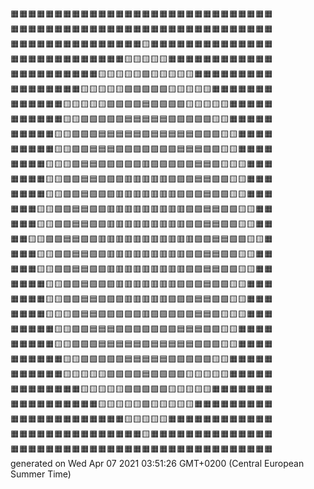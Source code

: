 🟧🟧🟧🟧🟧🟧🟧🟧🟧🟧🟧🟧🟧🟧🟧🟧🟧🟧🟧🟧🟧🟧🟧🟧🟧🟧🟧🟧🟧🟧  
🟧🟧🟧🟧🟧🟧🟧🟧🟧🟧🟧🟧🟧🟧🟧🟧🟧🟧🟧🟧🟧🟧🟧🟧🟧🟧🟧🟧🟧🟧  
🟧🟧🟧🟧🟧🟧🟧🟧🟧🟧🟧🟧🟧🟧🟧🟨🟧🟧🟧🟧🟧🟧🟧🟧🟧🟧🟧🟧🟧🟧  
🟧🟧🟧🟧🟧🟧🟧🟧🟧🟧🟧🟧🟧🟨🟨🟨🟨🟨🟧🟧🟧🟧🟧🟧🟧🟧🟧🟧🟧🟧  
🟧🟧🟧🟧🟧🟧🟧🟧🟧🟧🟨🟨🟨🟨🟨🟩🟨🟨🟨🟨🟨🟧🟧🟧🟧🟧🟧🟧🟧🟧  
🟧🟧🟧🟧🟧🟧🟧🟧🟨🟨🟨🟨🟨🟩🟩🟩🟩🟩🟨🟨🟨🟨🟨🟧🟧🟧🟧🟧🟧🟧  
🟧🟧🟧🟧🟧🟧🟨🟨🟨🟨🟨🟩🟩🟩🟩🟦🟩🟩🟩🟩🟨🟨🟨🟨🟨🟧🟧🟧🟧🟧  
🟧🟧🟧🟧🟧🟧🟨🟨🟩🟩🟩🟩🟩🟦🟦🟦🟦🟦🟩🟩🟩🟩🟩🟨🟨🟧🟧🟧🟧🟧  
🟧🟧🟧🟧🟧🟨🟨🟩🟩🟩🟦🟦🟦🟦🟦🟪🟦🟦🟦🟦🟦🟩🟩🟩🟨🟨🟧🟧🟧🟧  
🟧🟧🟧🟧🟧🟨🟨🟩🟩🟦🟦🟦🟪🟪🟪🟪🟪🟪🟪🟦🟦🟦🟩🟩🟨🟨🟧🟧🟧🟧  
🟧🟧🟧🟧🟨🟨🟨🟩🟦🟦🟪🟪🟪🟪🟪🟥🟪🟪🟪🟪🟪🟦🟦🟩🟨🟨🟨🟧🟧🟧  
🟧🟧🟧🟧🟨🟨🟩🟩🟦🟦🟪🟪🟪🟥🟥🟥🟥🟥🟪🟪🟪🟦🟦🟩🟩🟨🟨🟧🟧🟧  
🟧🟧🟧🟧🟨🟨🟩🟩🟦🟪🟪🟪🟥🟥🟥🟥🟥🟥🟥🟪🟪🟪🟦🟩🟩🟨🟨🟧🟧🟧  
🟧🟧🟧🟨🟨🟩🟩🟦🟦🟪🟪🟥🟥🟥🟥🟥🟥🟥🟥🟥🟪🟪🟦🟦🟩🟩🟨🟨🟧🟧  
🟧🟧🟧🟨🟨🟩🟩🟦🟦🟪🟪🟥🟥🟥🟥🟥🟥🟥🟥🟥🟪🟪🟦🟦🟩🟩🟨🟨🟧🟧  
🟧🟧🟨🟨🟩🟩🟦🟦🟪🟪🟥🟥🟥🟥🟥🟥🟥🟥🟥🟥🟥🟪🟪🟦🟦🟩🟩🟨🟨🟧  
🟧🟧🟧🟨🟨🟩🟩🟦🟦🟪🟪🟥🟥🟥🟥🟥🟥🟥🟥🟥🟪🟪🟦🟦🟩🟩🟨🟨🟧🟧  
🟧🟧🟧🟨🟨🟩🟩🟦🟦🟪🟪🟥🟥🟥🟥🟥🟥🟥🟥🟥🟪🟪🟦🟦🟩🟩🟨🟨🟧🟧  
🟧🟧🟧🟧🟨🟨🟩🟩🟦🟪🟪🟪🟥🟥🟥🟥🟥🟥🟥🟪🟪🟪🟦🟩🟩🟨🟨🟧🟧🟧  
🟧🟧🟧🟧🟨🟨🟩🟩🟦🟦🟪🟪🟪🟥🟥🟥🟥🟥🟪🟪🟪🟦🟦🟩🟩🟨🟨🟧🟧🟧  
🟧🟧🟧🟧🟨🟨🟨🟩🟦🟦🟪🟪🟪🟪🟪🟥🟪🟪🟪🟪🟪🟦🟦🟩🟨🟨🟨🟧🟧🟧  
🟧🟧🟧🟧🟧🟨🟨🟩🟩🟦🟦🟦🟪🟪🟪🟪🟪🟪🟪🟦🟦🟦🟩🟩🟨🟨🟧🟧🟧🟧  
🟧🟧🟧🟧🟧🟨🟨🟩🟩🟩🟦🟦🟦🟦🟦🟪🟦🟦🟦🟦🟦🟩🟩🟩🟨🟨🟧🟧🟧🟧  
🟧🟧🟧🟧🟧🟧🟨🟨🟩🟩🟩🟩🟩🟦🟦🟦🟦🟦🟩🟩🟩🟩🟩🟨🟨🟧🟧🟧🟧🟧  
🟧🟧🟧🟧🟧🟧🟨🟨🟨🟨🟨🟩🟩🟩🟩🟦🟩🟩🟩🟩🟨🟨🟨🟨🟨🟧🟧🟧🟧🟧  
🟧🟧🟧🟧🟧🟧🟧🟧🟨🟨🟨🟨🟨🟩🟩🟩🟩🟩🟨🟨🟨🟨🟨🟧🟧🟧🟧🟧🟧🟧  
🟧🟧🟧🟧🟧🟧🟧🟧🟧🟧🟨🟨🟨🟨🟨🟩🟨🟨🟨🟨🟨🟧🟧🟧🟧🟧🟧🟧🟧🟧  
🟧🟧🟧🟧🟧🟧🟧🟧🟧🟧🟧🟧🟧🟨🟨🟨🟨🟨🟧🟧🟧🟧🟧🟧🟧🟧🟧🟧🟧🟧  
🟧🟧🟧🟧🟧🟧🟧🟧🟧🟧🟧🟧🟧🟧🟧🟨🟧🟧🟧🟧🟧🟧🟧🟧🟧🟧🟧🟧🟧🟧  
🟧🟧🟧🟧🟧🟧🟧🟧🟧🟧🟧🟧🟧🟧🟧🟧🟧🟧🟧🟧🟧🟧🟧🟧🟧🟧🟧🟧🟧🟧  
generated on Wed Apr 07 2021 03:51:26 GMT+0200 (Central European Summer Time)  
